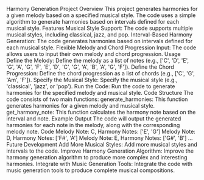 
Harmony Generation Project
Overview
This project generates harmonies for a given melody based on a specified musical style. The code uses a simple algorithm to generate harmonies based on intervals defined for each musical style.
Features
Musical Style Support: The code supports multiple musical styles, including classical, jazz, and pop.
Interval-Based Harmony Generation: The code generates harmonies based on intervals defined for each musical style.
Flexible Melody and Chord Progression Input: The code allows users to input their own melody and chord progression.
Usage
Define the Melody: Define the melody as a list of notes (e.g., ['C', 'D', 'E', 'G', 'A', 'G', 'F', 'E', 'D', 'C', 'G', 'A', 'B', 'A', 'G', 'F']).
Define the Chord Progression: Define the chord progression as a list of chords (e.g., ['C', 'G', 'Am', 'F']).
Specify the Musical Style: Specify the musical style (e.g., 'classical', 'jazz', or 'pop').
Run the Code: Run the code to generate harmonies for the specified melody and musical style.
Code Structure
The code consists of two main functions:
generate_harmonies: This function generates harmonies for a given melody and musical style.
get_harmony_note: This function calculates the harmony note based on the interval and note.
Example Output
The code will output the generated harmonies for each note in the melody, along with the corresponding melody note.
Code
Melody Note: C, Harmony Notes: ['E', 'G']
Melody Note: D, Harmony Notes: ['F#', 'A']
Melody Note: E, Harmony Notes: ['G#', 'B']
...
Future Development
Add More Musical Styles: Add more musical styles and intervals to the code.
Improve Harmony Generation Algorithm: Improve the harmony generation algorithm to produce more complex and interesting harmonies.
Integrate with Music Generation Tools: Integrate the code with music generation tools to produce complete musical compositions.